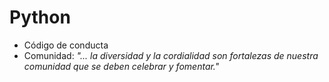 

# Python

* Código de conducta
* Comunidad: _"... la diversidad y la cordialidad son fortalezas de nuestra comunidad que se deben celebrar y fomentar."_
